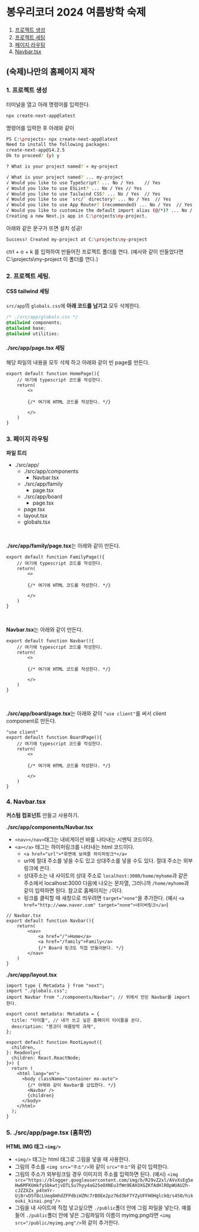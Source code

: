 # 봉우리코더 2024 여름방학 숙제

1. [프로젝트 생성](#1-프로젝트-생성)
1. [프로젝트 세팅](#2-프로젝트-세팅)
1. [페이지 라우팅](#3-페이지-라우팅)
1. [Navbar.tsx](#4-navbartsx)

## (숙제)나만의 홈페이지 제작


### 1. 프로젝트 생성
터미널을 열고 아래 명령어를 입력한다. 
```bash
npx create-next-app@latest
```

명령어를 입력한 후 아래와 같이 

```bash
PS C:\projects> npx create-next-app@latest
Need to install the following packages:
create-next-app@14.2.5
Ok to proceed? (y) y

? What is your project named? » my-project

√ What is your project named? ... my-project
√ Would you like to use TypeScript? ... No / Yes    // Yes
√ Would you like to use ESLint? ... No / Yes // Yes
√ Would you like to use Tailwind CSS? ... No / Yes  // Yes
√ Would you like to use `src/` directory? ... No / Yes  // Yes
√ Would you like to use App Router? (recommended) ... No / Yes  // Yes
√ Would you like to customize the default import alias (@/*)? ... No / Yes  // No
Creating a new Next.js app in C:\projects\my-project.
```


아래와 같은 문구가 뜨면 설치 성공!
```bash
Success! Created my-project at C:\projects\my-project
```

ctrl + o + k 를 입력하여 만들어진 프로젝트 폴더를 연다. (예사와 같이 만들었다면 C:\projects\my-project 이 폴더를 연다.)


### 2. 프로젝트 세팅.

#### CSS tailwind 세팅
```src/app```의 ```globals.css```에 **아래 코드를 남기고** 모두 삭제한다.

```css
/* ./src/app/globals.css */
@tailwind components;
@tailwind base;
@tailwind utilities;
```

#### ./src/app/page.tsx 세팅
해당 파일의 내용을 모두 삭제 하고 아래와 같이 빈 page를 만든다.
```tsx
export default function HomePage(){
    // 여기에 typescript 코드를 작성한다.
    return(
        <>

        {/* 여기에 HTML 코드를 작성한다. */}
        
        </>
    )
}
```

### 3. 페이지 라우팅

**파일 트리**
- ./src/app/
    - ./src/app/components
        - Navbar.tsx
    - ./src/app/family
        - page.tsx
    - ./src/app/board
        - page.tsx
    - page.tsx
    - layout.tsx
    - globals.tsx


<br/>

**./src/app/family/page.tsx**는 아래와 같이 만든다. 
```tsx
export default function FamilyPage(){
    // 여기에 typescript 코드를 작성한다.
    return(
        <>

        {/* 여기에 HTML 코드를 작성한다. */}
        
        </>
    )
}
```
<br/>

**Navbar.tsx**는 아래와 같이 만든다. 
```tsx
export default function Navbar(){
    // 여기에 typescript 코드를 작성한다.
    return(
        <>

        {/* 여기에 HTML 코드를 작성한다. */}
        
        </>
    )
}
```

<br/>

**./src/app/board/page.tsx**는 아래와 같이 ```"use client"```를 써서 client component로 만든다.
```tsx
"use client"
export default function BoardPage(){
    // 여기에 typescript 코드를 작성한다.
    return(
        <>

        {/* 여기에 HTML 코드를 작성한다. */}
        
        </>
    )
}
```

### 4. Navbar.tsx 

**커스텀 컴포넌트** 만들고 사용하기.

**./src/app/components/Navbar.tsx**

- ```<nav></nav>```태그는 내비게이션 바를 나타내는 시멘틱 코드이다. 
- ```<a></a>``` 태그는 하이퍼링크를 나타내는 html 코드이다. 
    - ```<a href="url">*화면에 보여줄 하이퍼링크*</a>``` 
    - url에 절대 주소를 넣을 수도 있고 상대주소를 넣을 수도 있다. 절대 주소는 외부 링크에 쓴다.
    - 상대주소는 내 사이트의 상대 주소로 ```localhost:3000/home/myhome```과 같은 주소에서 localhost:3000 다음에 나오는 문자열, 그러니까 ```/home/myhome```과 같이 입력하면 된다. 참고로 홈페이지는 ```/```이다.
    - 링크를 클릭할 때 새창으로 띄우려면 ```target="none"```을 추가한다. (예시 ```<a href="http://www.naver.com" target="none">네이버링크</a>```)


```tsx
// Navbar.tsx
export default function Navbar(){
    return(
        <nav>
            <a href="/">Home</a>
            <a href="/family">Family</a>
            {/* Board 링크도 직접 만들어본다. */}
        </nav>
    )
}
```

**./src/app/layout.tsx**

```tsx
import type { Metadata } from "next";
import "./globals.css";
import Navbar from "./components/Navbar"; // 위에서 만든 Navbar를 import한다.

export const metadata: Metadata = {
  title: "타이틀", // 내가 쓰고 싶은 홈페이지 타이틀을 쓴다.
  description: "봉코더 여름방학 과제",
};

export default function RootLayout({
  children,
}: Readonly<{
  children: React.ReactNode;
}>) {
  return (
    <html lang="en">
      <body className="container mx-auto">
        {/* 아래와 같이 Navbar를 삽입한다. */}
        <Navbar /> 
        {children}
      </body>
    </html>
  );
}
```

### 5. ./src/app/page.tsx (홈화면)
**HTML IMG 태그 ```<img/>```**
- ```<img/>``` 태그는 html 태그로 그림을 넣을 때 사용한다. 
- 그림의 주소를 ```<img src="주소"/>```와 같이 ```src="주소"```와 같이 입력한다.
- 그림의 주소가 외부링크일 경우 이미지의 주소를 입력하면 된다. (예시) ```<img src="https://blogger.googleusercontent.com/img/b/R29vZ2xl/AVvXsEg5eHw6MFKUmkfySbkwtjvDTLSu7hyy4aG25eOXNEu3fWn9EAH3XGZKfAdHlROpWUAU2h-cJZZXZx_p4tmYr-Uj8rvD5f8cLUeq8mhdZFPdbiHZRc7rBOEe2pz76d3bF7YZyUFFHOHglckQ/s450/hikouki_kinai.png"/>```
- 그림을 내 사이트에 직접 넣고싶으면 ```./public```폴더 안에 그림 파일을 넣는다. 예를 들어 ```./public```폴더 안에 넣은 그림파일의 이름이 myimg.png라면 ```<img src="/public/myimg.png"/>```와 같이 추가한다.